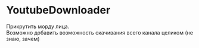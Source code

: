 # YoutubeDownloader
Прикрутить морду лица.<br>
Возможно добавить возможность скачивания всего канала целиком (не знаю, зачем)
